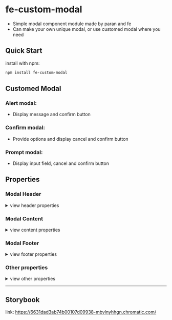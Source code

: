 # fe-custom-modal
- Simple modal component module made by paran and fe
- Can make your own unique modal, or use customed modal where you need

## Quick Start

install with npm:
```bash
npm install fe-custom-modal
```

## Customed Modal
### Alert modal:
  - Display message and confirm button

### Confirm modal:
  - Provide options and display cancel and confirm button

### Prompt modal:
  - Display input field, cancel and confirm button

## Properties
### Modal Header

<details> 
  <summary>view header properties</summary>

| domain 1 | domain 2 | property | is optional | default value |
|:---:|:---:|:---:|:---:|:---:|
| modalHeader | title |  | yes |  |
|  |  | content | no |  |
|  |  | position | yes | left |
|  |  | fontSize | yes | 18px |
|  |  | as | yes | h3 |
|  | subtitle |  | yes |  |
|  |  | content | no |  |
|  |  | color | yes | lightgrey |
|  |  | fontSize | yes | 12px |
|  |  | as | yes | h4 |
|  | closeButton |  |  no |  |
|  |  | display | no |  |
|  |  | onClose | no |  |

</details>

### Modal Content

<details>
  <summary>view content properties</summary>

| domain 1 | domain 2 | property | is optional | default value |
|---|---|---|---|---|
| modalContent |  | children | yes | {} |
|  |  |  |  |  |

</details>

### Modal Footer

<details>
  <summary>view footer properties</summary>

| domain 1 | domain 2 | property | is optional | default value |
|:---:|:---:|:---:|:---:|:---:|
| modalFooter | cancelButton |  | yes |  |
|  |  | backgroundColor | yes | white |
|  |  | fontColor | yes | black |
|  |  | buttonSize | yes | width: 100%, height: 3rem |
|  |  | content | no |  |
|  |  | onCancel | no |  |
|  | confirmButton |  | yes |  |
|  |  | backgroundColor | yes | black |
|  |  | fontColor | yes | white |
|  |  | buttonSize | yes | width: 100%, height: 3rem |
|  |  | content | no |  |
|  |  | onCancel | no |  |
|  |  |  |  |  |
|  |  | buttonsDirection | yes | row |
|  |  | buttonsJustifyContent | yes | center |

</details>

### Other properties

<details>
  <summary>view other properties</summary>

| domain | property | is optional | default value |
|:---:|:---:|:---:|:---:|
| modalPosition |  | no |  |
| modalSize |  | yes |  |
|  | width | yes | 80% when `modalPosition` is center <br> 100% when `modalPosition` is bottom |
|  | height | yes | fit-content |
|  | minWidth | yes |  |
|  | minHeight | yes |  |
| backgroundColor |  | yes | white |
| borderRadius |  | yes | 5px |
| preventCloseOnOutsideClick |  | yes |  |

</details>

---
## Storybook
link: https://6631dad3ab74b00107d09938-mbvlnyhhgn.chromatic.com/